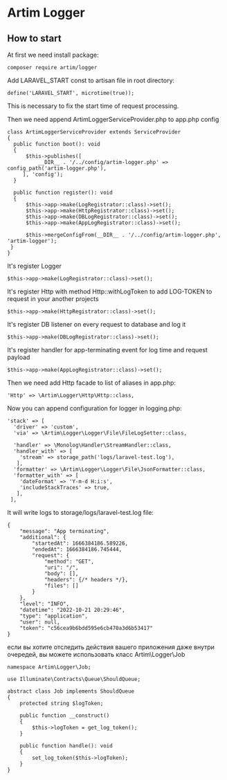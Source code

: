 ﻿# Artim Logger
## How to start

At first we need install package:

    composer require artim/logger

 Add LARAVEL_START const to artisan file in root directory:

    define('LARAVEL_START', microtime(true));

This is necessary to fix the start time of request processing.

Then we need append ArtimLoggerServiceProvider.php to app.php config

    class ArtimLoggerServiceProvider extends ServiceProvider  
    {  
      public function boot(): void  
	  {  
	      $this->publishes([  
              __DIR__ . '/../config/artim-logger.php' => config_path('artim-logger.php'),  
         ], 'config');  
      }

      public function register(): void  
      {  
          $this->app->make(LogRegistrator::class)->set();  
          $this->app->make(HttpRegistrator::class)->set();  
          $this->app->make(DBLogRegistrator::class)->set();  
          $this->app->make(AppLogRegistrator::class)->set();  

          $this->mergeConfigFrom(__DIR__ . '/../config/artim-logger.php', 'artim-logger');
     }
    }
  
It's register Logger

    $this->app->make(LogRegistrator::class)->set();
  
  It's register Http with method Http::withLogToken to add LOG-TOKEN to request in your another projects

    $this->app->make(HttpRegistrator::class)->set();

It's register DB listener on every request to database and log it

    $this->app->make(DBLogRegistrator::class)->set();

It's register handler for app-terminating event for log time and request payload

    $this->app->make(AppLogRegistrator::class)->set();

Then we need add Http facade to list of aliases in app.php:

    'Http' => \Artim\Logger\Http\Http::class,

Now you can append configuration for logger in logging.php:

    'stack' => [  
      'driver' => 'custom',  
      'via' => \Artim\Logger\Logger\File\FileLogSetter::class,  
      
      'handler' => \Monolog\Handler\StreamHandler::class,  
      'handler_with' => [  
        'stream' => storage_path('logs/laravel-test.log'),  
       ],  
      'formatter' => \Artim\Logger\Logger\File\JsonFormatter::class,  
      'formatter_with' => [  
        'dateFormat' => 'Y-m-d H:i:s',  
        'includeStackTraces' => true,  
       ],
     ],

It will write logs to storage/logs/laravel-test.log file:

    {  
        "message": "App terminating",  
        "additional": {  
            "startedAt": 1666384186.589226,  
            "endedAt": 1666384186.745444,  
            "request": {  
                "method": "GET",  
                "uri": "/",  
                "body": [],  
                "headers": {/* headers */},  
                "files": []  
            }  
        },  
        "level": "INFO",  
        "datetime": "2022-10-21 20:29:46",  
        "type": "application",  
        "user": null,  
        "token": "c56cea9b6bdd595e6cb470a3d6b53417"  
    }

если вы хотите отследить действия вашего приложения даже внутри очередей, вы можете использовать класс Artim\Logger\Job

    namespace Artim\Logger\Job;
    
    use Illuminate\Contracts\Queue\ShouldQueue;

    abstract class Job implements ShouldQueue
    {
        protected string $logToken;
    
        public function __construct()
        {
            $this->logToken = get_log_token();
        }
    
        public function handle(): void
        {
            set_log_token($this->logToken);
        }
    }

